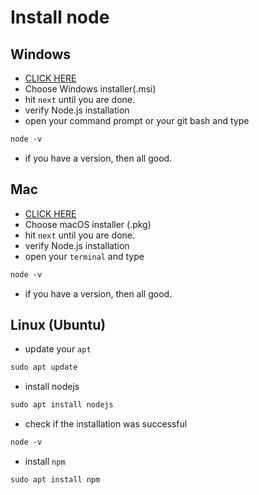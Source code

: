 # Install node

## Windows

- [CLICK HERE](https://nodejs.org/en/download)
- Choose Windows installer(.msi)
- hit `next` until you are done.
- verify Node.js installation
- open your command prompt or your git bash and type

```Markdown
node -v
```

- if you have a version, then all good.

## Mac

- [CLICK HERE](https://nodejs.org/en/download)
- Choose macOS installer (.pkg)
- hit `next` until you are done.
- verify Node.js installation
- open your `terminal` and type

```Markdown
node -v
```

- if you have a version, then all good.

## Linux (Ubuntu)

- update your `apt`

```Markdown
sudo apt update
```

- install nodejs

```Markdown
sudo apt install nodejs
```

- check if the installation was successful

```Markdown
node -v
```

- install `npm`

```Markdown
sudo apt install npm
```
